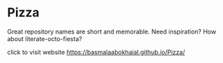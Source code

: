 # Pizza
Great repository names are short and memorable. Need inspiration? How about literate-octo-fiesta?

click to visit website https://basmalaabokhaial.github.io/Pizza/
